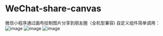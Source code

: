 # WeChat-share-canvas
微信小程序通过画布绘制图片分享到朋友圈（全机型兼容) 自定义组件简单调用：
![image](https://i.loli.net/2018/11/25/5bfaaee56fb57.png)
![image](https://i.loli.net/2018/11/25/5bfaaee573889.png)
![image](https://i.loli.net/2018/11/25/5bfaaee5717c1.png)
